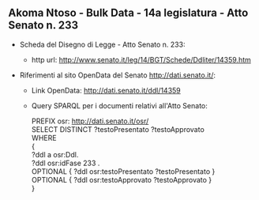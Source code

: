 ## Akoma Ntoso - Bulk Data - 14a legislatura - Atto Senato n. 233 ##

* Scheda del Disegno di Legge - Atto Senato n. 233:
	* http url: http://www.senato.it/leg/14/BGT/Schede/Ddliter/14359.htm

* Riferimenti al sito OpenData del Senato http://dati.senato.it/:
	* Link OpenData: http://dati.senato.it/ddl/14359
	* Query SPARQL per i documenti relativi all'Atto Senato:

        PREFIX osr: <http://dati.senato.it/osr/>  
		SELECT DISTINCT ?testoPresentato ?testoApprovato  
		WHERE  
		{  
		    ?ddl a osr:Ddl.  
		    ?ddl osr:idFase 233 .  
		    OPTIONAL { ?ddl osr:testoPresentato ?testoPresentato }  
		    OPTIONAL { ?ddl osr:testoApprovato ?testoApprovato }  
		}
		